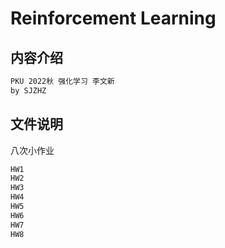 # Reinforcement Learning
## 内容介绍
```txt
PKU 2022秋 强化学习 李文新
by SJZHZ
```
## 文件说明
八次小作业
```txt
HW1
HW2
HW3
HW4
HW5
HW6
HW7
HW8
```